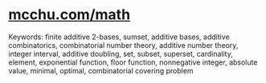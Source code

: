 # [mcchu.com/math](https://mcchu.com/math/)

Keywords: 
finite additive 2-bases, 
sumset, 
additive bases, 
additive combinatorics, 
combinatorial number theory, 
additive number theory, 
integer interval, 
additive doubling, 
set, 
subset, 
superset,
cardinality, 
element, 
exponential function, 
floor function,
nonnegative integer,
absolute value,
minimal,
optimal,
combinatorial covering problem